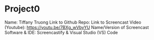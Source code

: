 # Project0
Name: Tiffany Truong
Link to Github Repo: 
Link to Screencast Video (Youtube): https://youtu.be/7BXg_wVbyYU
Name/Version of Screencast Software & IDE: Screencastify & Visual Studio (VS) Code 
